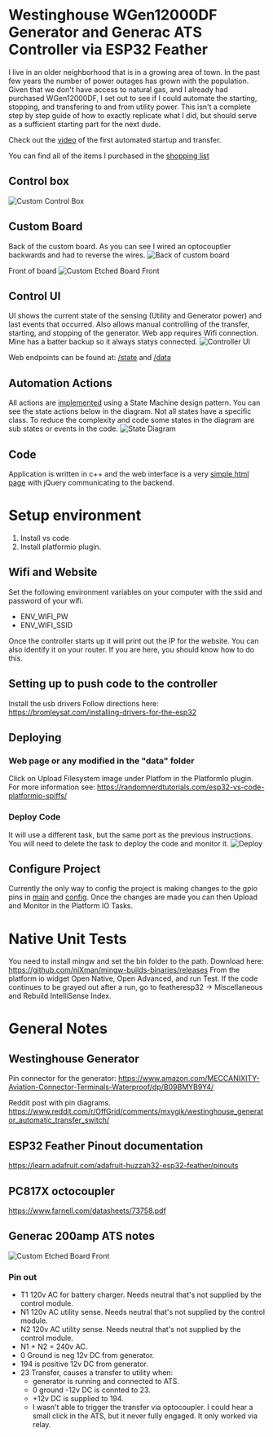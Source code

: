 # Westinghouse WGen12000DF Generator and Generac ATS Controller via ESP32 Feather

I live in an older neighborhood that is in a growing area of town. In the past few years the number of power outages has grown with the population. Given that we don't have access to natural gas, and I already had purchased WGen12000DF, I set out to see if I could automate the starting, stopping, and transfering to and from utility power. This isn't a complete step by step guide of how to exactly replicate what I did, but should serve as a sufficient starting part for the next dude.

Check out the [video](https://www.youtube.com/watch?v=OCHMWXXSAaE) of the first automated startup and transfer. 

You can find all of the items I purchased in the [shopping list](/ShoppingList.md)

## Control box
![Custom Control Box](/assets/Controller-Box.jpg "Custom Control Box")

## Custom Board
Back of the custom board. As you can see I wired an optocouptler backwards and had to reverse the wires.
![Back of custom board](/assets/Circuit-Board-Back.jpg "Back of custom board")

Front of board
![Custom Etched Board Front](/assets/Custom_Eteched_Board_Front.jpg "Custom Etched Board Front")


## Control UI
UI shows the current state of the sensing (Utility and Generator power) and last events that occurred. Also allows manual controlling of the transfer, starting, and stopping of the generator. Web app requires Wifi connection. Mine has a batter backup so it always statys connected.
![Controller UI](/assets/Controller-UI.png "Controller UI")

Web endpoints can be found at: [/state](/src/SimpleWeb/StateController.cpp) and [/data](/src/SimpleWeb/DataController.cpp)

## Automation Actions
All actions are [implemented](/src/States/IState.h) using a State Machine design pattern. You can see the state actions below in the diagram. Not all states have a specific class. To reduce the complexity and code some states in the diagram are sub states or events in the code.
![State Diagram](/assets/StateDiagram.png "State Diagram")

## Code
Application is written in c++ and the web interface is a very [simple html page](/data/index.html) with jQuery communicating to the backend.

# Setup environment
1. Install vs code
1. Install platformio plugin. 

## Wifi and Website
Set the following environment variables on your computer with the ssid and password of your wifi. 
* ENV_WIFI_PW 
* ENV_WIFI_SSID 

Once the controller starts up it will print out the IP for the website. You can also identify it on your router. If you are here, you should know how to do this.

## Setting up to push code to the controller
Install the usb drivers
Follow directions here: https://bromleysat.com/installing-drivers-for-the-esp32

## Deploying
### Web page or any modified in the "data" folder
Click on Upload Filesystem image under Platfom in the PlatformIo plugin. For more information see:
https://randomnerdtutorials.com/esp32-vs-code-platformio-spiffs/


### Deploy Code
It will use a different task, but the same port as the previous instructions. You will need to delete the task to deploy the code and monitor it.
![Deploy](/assets/UploadAndMonitor.PNG "Deploy")

## Configure Project
Currently the only way to config the project is making changes to the gpio pins in [main](/src/main.cpp) and [config](/src/config.h). Once the changes are made you can then Upload and Monitor in the Platform IO Tasks.


# Native Unit Tests
You need to install mingw and set the bin folder to the path.
Download here: https://github.com/niXman/mingw-builds-binaries/releases
From the platform io widget Open Native, Open Advanced, and run Test.
If the code continues to be grayed out after a run, go to featheresp32 -> Miscellaneous and Rebuild IntelliSense Index.

# General Notes
## Westinghouse Generator
Pin connector for the generator: https://www.amazon.com/MECCANIXITY-Aviation-Connector-Terminals-Waterproof/dp/B09BMYB9Y4/

Reddit post with pin diagrams.
https://www.reddit.com/r/OffGrid/comments/mxygik/westinghouse_generator_automatic_transfer_switch/

## ESP32 Feather Pinout documentation
https://learn.adafruit.com/adafruit-huzzah32-esp32-feather/pinouts

## PC817X octocoupler
https://www.farnell.com/datasheets/73758.pdf

## Generac 200amp ATS notes
![Custom Etched Board Front](/assets/Generac-ATC-pins.jpg "Custom Etched Board Front")
### Pin out
* T1 120v AC for battery charger. Needs neutral that's not supplied by the control module.
* N1 120v AC utility sense. Needs neutral that's not supplied by the control module.
* N2 120v AC utility sense. Needs neutral that's not supplied by the control module.
* N1 + N2 = 240v AC.
* 0 Ground is neg 12v DC from generator.
* 194 is positive 12v DC from generator.
* 23 Transfer, causes a transfer to utility when:
  * generator is running and connected to ATS.
  * 0 ground -12v DC is connted to 23.
  * +12v DC is supplied to 194.
  * I wasn't able to trigger the transfer via optocoupler. I could hear a small click in the ATS, but it never fully engaged. It only worked via relay.

